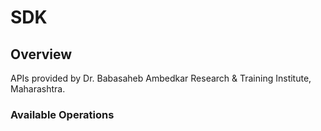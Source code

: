 # SDK

## Overview

APIs provided by Dr. Babasaheb Ambedkar Research & Training Institute, Maharashtra.

### Available Operations

